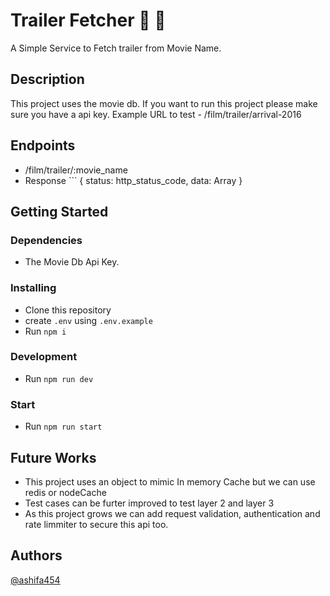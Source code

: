 # Trailer Fetcher 🍿 🍿

A Simple Service to Fetch trailer from Movie Name.

## Description

This project uses the movie db. If you want to run this project please make sure you have a api key.
Example URL to test - /film/trailer/arrival-2016

## Endpoints

* /film/trailer/:movie_name
* Response ```
{
    status: http_status_code,
    data: Array<String>
}
## Getting Started

### Dependencies

* The Movie Db Api Key.


### Installing

* Clone this repository
* create ```.env``` using ```.env.example```
* Run ``` npm i ```

### Development

* Run ```npm run dev```

### Start 

* Run ```npm run start```

## Future Works
* This project uses an object to mimic In memory Cache but we can use redis or nodeCache
* Test cases can be furter improved to test layer 2 and layer 3 
* As this project grows we can add request validation, authentication and rate limmiter to secure this api too.

## Authors

[@ashifa454](https://www.linkedin.com/in/ashifa454)
